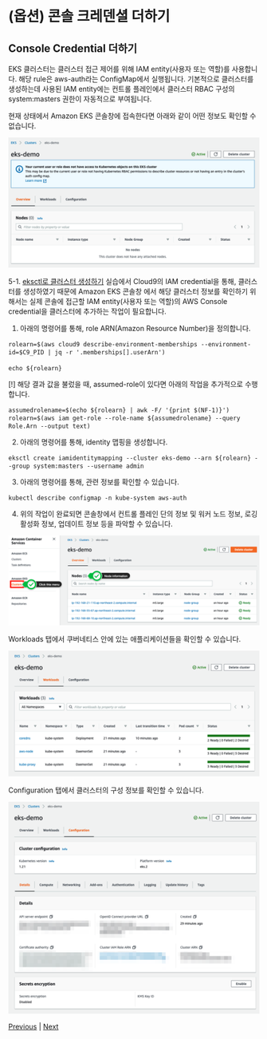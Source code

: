 # (옵션) 콘솔 크레덴셜 더하기

## Console Credential 더하기
EKS 클러스터는 클러스터 접근 제어를 위해 IAM entity(사용자 또는 역할)를 사용합니다. 해당 rule은 aws-auth라는 ConfigMap에서 실행됩니다. 기본적으로 클러스터를 생성하는데 사용된 IAM entity에는 컨트롤 플레인에서 클러스터 RBAC 구성의 system:masters 권한이 자동적으로 부여됩니다.

현재 상태에서 Amazon EKS 콘솔창에 접속한다면 아래와 같이 어떤 정보도 확인할 수 없습니다.

![](../images/eks-console-no-shown.png)

5-1. [eksctl로 클러스터 생성하기](https://catalog.us-east-1.prod.workshops.aws/workshops/9c0aa9ab-90a9-44a6-abe1-8dff360ae428/ko-KR/50-eks-cluster/100-launch-cluster) 실습에서 Cloud9의 IAM credential을 통해, 클러스터를 생성하였기 때문에 Amazon EKS 콘솔창 에서 해당 클러스터 정보를 확인하기 위해서는 실제 콘솔에 접근할 IAM entity(사용자 또는 역할)의 AWS Console credential을 클러스터에 추가하는 작업이 필요합니다.

1. 아래의 명령어를 통해, role ARN(Amazon Resource Number)을 정의합니다.

```
rolearn=$(aws cloud9 describe-environment-memberships --environment-id=$C9_PID | jq -r '.memberships[].userArn')

echo ${rolearn}
```

[!] 해당 결과 값을 불렀을 때, assumed-role이 있다면 아래의 작업을 추가적으로 수행합니다.

```
assumedrolename=$(echo ${rolearn} | awk -F/ '{print $(NF-1)}')
rolearn=$(aws iam get-role --role-name ${assumedrolename} --query Role.Arn --output text) 
```

2. 아래의 명령어를 통해, identity 맵핑을 생성합니다.

```
eksctl create iamidentitymapping --cluster eks-demo --arn ${rolearn} --group system:masters --username admin
```

3. 아래의 명령어를 통해, 관련 정보를 확인할 수 있습니다.

```
kubectl describe configmap -n kube-system aws-auth
```

4. 위의 작업이 완료되면 콘솔창에서 컨트롤 플레인 단의 정보 및 워커 노드 정보, 로깅 활성화 정보, 업데이트 정보 등을 파악할 수 있습니다.

![](../images/eks-console-01.png)

Workloads 탭에서 쿠버네티스 안에 있는 애플리케이션들을 확인할 수 있습니다.

![](../images/eks-console-02.png)

Configuration 탭에서 클러스터의 구성 정보를 확인할 수 있습니다.

![](../images/eks-console-03.png)

[Previous](./100-launch-cluster.md) | [Next](../60-ingress-controller/60-ingress-controller.md)